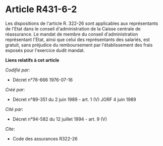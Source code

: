 # Article R431-6-2

Les dispositions de l'article R. 322-26 sont applicables aux représentants de l'Etat dans le conseil d'administration de la
Caisse centrale de réassurance. Le mandat de membre du conseil d'administration représentant l'Etat, ainsi que celui des
représentants des salariés, est gratuit, sans préjudice du remboursement par l'établissement des frais exposés pour
l'exercice dudit mandat.

**Liens relatifs à cet article**

_Codifié par_:

  - Décret n°76-666 1976-07-16

_Créé par_:

  - Décret n°89-351 du 2 juin 1989 - art. 1 (V) JORF 4 juin 1989

_Cité par_:

  - Décret n°94-582 du 12 juillet 1994 - art. 9 (V)

_Cite_:

  - Code des assurances R322-26
